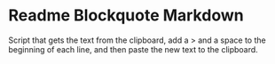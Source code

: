 # Readme Blockquote Markdown
 Script that gets the text from the clipboard, add a > and a space to the beginning of each line, and then paste the new text to the clipboard.
